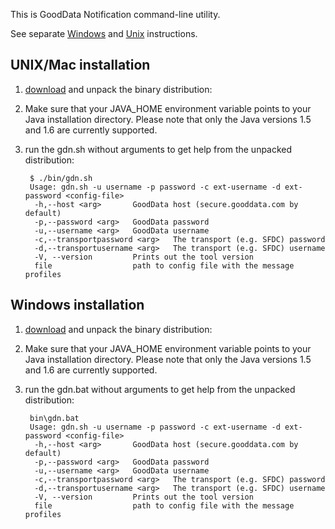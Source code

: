 This is GoodData Notification command-line utility.

See separate [Windows](#iwin) and [Unix](#iunix) instructions.

<a name="iunix"></a>
## UNIX/Mac installation


1. [download](http://support.gooddata.com/entries/317382-gooddata-notification) and unpack the binary distribution:

2. Make sure that your JAVA_HOME environment variable points to your Java installation directory.
   Please note that only the Java versions 1.5 and 1.6 are currently supported.

3. run the gdn.sh without arguments to get help from the unpacked distribution:

        $ ./bin/gdn.sh 
        Usage: gdn.sh -u username -p password -c ext-username -d ext-password <config-file>
         -h,--host <arg>       GoodData host (secure.gooddata.com by default)
         -p,--password <arg>   GoodData password
         -u,--username <arg>   GoodData username
         -c,--transportpassword <arg>   The transport (e.g. SFDC) password
         -d,--transportusername <arg>   The transport (e.g. SFDC) username
         -V, --version         Prints out the tool version
         file                  path to config file with the message profiles

<a name="iwin"></a>
## Windows installation

1. [download](http://support.gooddata.com/entries/317382-gooddata-notification) and unpack the binary distribution:

2. Make sure that your JAVA_HOME environment variable points to your Java installation directory.
   Please note that only the Java versions 1.5 and 1.6 are currently supported.

3. run the gdn.bat without arguments to get help from the unpacked distribution:

        bin\gdn.bat
        Usage: gdn.sh -u username -p password -c ext-username -d ext-password <config-file>
         -h,--host <arg>       GoodData host (secure.gooddata.com by default)
         -p,--password <arg>   GoodData password
         -u,--username <arg>   GoodData username
         -c,--transportpassword <arg>   The transport (e.g. SFDC) password
         -d,--transportusername <arg>   The transport (e.g. SFDC) username
         -V, --version         Prints out the tool version
         file                  path to config file with the message profiles